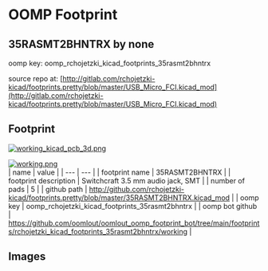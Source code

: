 # OOMP Footprint  
## 35RASMT2BHNTRX  by none  
  
oomp key: oomp_rchojetzki_kicad_footprints_35rasmt2bhntrx  
  
source repo at: [http://gitlab.com/rchojetzki-kicad/footprints.pretty/blob/master/USB_Micro_FCI.kicad_mod](http://gitlab.com/rchojetzki-kicad/footprints.pretty/blob/master/USB_Micro_FCI.kicad_mod)  
## Footprint  
  
[![working_kicad_pcb_3d.png](working_kicad_pcb_3d_600.png)](working_kicad_pcb_3d.png)  
  
[![working.png](working_600.png)](working.png)  
| name | value | 
| --- | --- | 
| footprint name | 35RASMT2BHNTRX | 
| footprint description | Switchcraft 3.5 mm audio jack, SMT | 
| number of pads | 5 | 
| github path | http://github.com/rchojetzki-kicad/footprints.pretty/blob/master/35RASMT2BHNTRX.kicad_mod | 
| oomp key | oomp_rchojetzki_kicad_footprints_35rasmt2bhntrx | 
| oomp bot github | https://github.com/oomlout/oomlout_oomp_footprint_bot/tree/main/footprints/rchojetzki_kicad_footprints_35rasmt2bhntrx/working | 
## Images  
